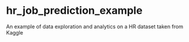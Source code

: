 # hr_job_prediction_example
An example of data exploration and analytics on a HR dataset taken from Kaggle

